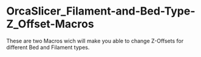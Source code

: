 # OrcaSlicer_Filament-and-Bed-Type-Z_Offset-Macros
These are two Macros wich will make you able to change Z-Offsets for different Bed and Filament types.
